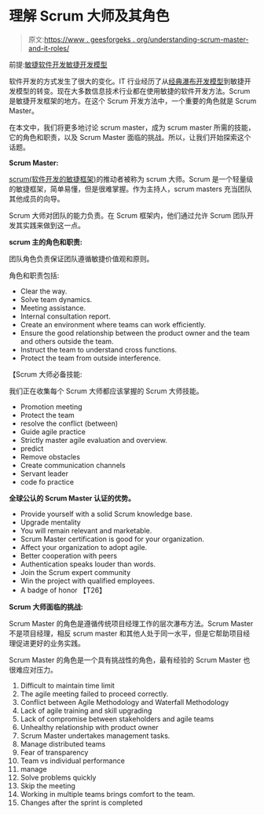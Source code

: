 # 理解 Scrum 大师及其角色

> 原文:[https://www . geesforgeks . org/understanding-scrum-master-and-it-roles/](https://www.geeksforgeeks.org/understanding-scrum-master-and-its-roles/)

前提:[敏捷软件开发](https://www.geeksforgeeks.org/software-engineering-agile-software-development/)[敏捷开发模型](https://www.geeksforgeeks.org/software-engineering-agile-development-models/)

软件开发的方式发生了很大的变化。IT 行业经历了从[经典瀑布开发模型](https://www.geeksforgeeks.org/software-engineering-classical-waterfall-model/)到敏捷开发模型的转变。现在大多数信息技术行业都在使用敏捷的软件开发方法。Scrum 是敏捷开发框架的地方。在这个 Scrum 开发方法中，一个重要的角色就是 Scrum Master。

在本文中，我们将更多地讨论 scrum master，成为 scrum master 所需的技能，它的角色和职责，以及 Scrum Master 面临的挑战。所以，让我们开始探索这个话题。

**Scrum Master:**

[scrum(软件开发的敏捷框架)](https://www.geeksforgeeks.org/scrum-software-development/)的推动者被称为 scrum 大师。Scrum 是一个轻量级的敏捷框架，简单易懂，但是很难掌握。作为主持人，scrum masters 充当团队其他成员的向导。

Scrum 大师对团队的能力负责。在 Scrum 框架内，他们通过允许 Scrum 团队开发其实践来做到这一点。

**scrum 主的角色和职责:**

团队角色负责保证团队遵循敏捷价值观和原则。

角色和职责包括:

*   Clear the way.
*   Solve team dynamics.
*   Meeting assistance.
*   Internal consultation report.
*   Create an environment where teams can work efficiently.
*   Ensure the good relationship between the product owner and the team and others outside the team.
*   Instruct the team to understand cross functions.
*   Protect the team from outside interference.

【Scrum 大师必备技能:

我们正在收集每个 Scrum 大师都应该掌握的 Scrum 大师技能。

*   Promotion meeting
*   Protect the team
*   resolve the conflict (between)
*   Guide agile practice
*   Strictly master agile evaluation and overview.
*   predict
*   Remove obstacles
*   Create communication channels
*   Servant leader
*   code fo practice

**全球公认的 Scrum Master 认证的优势。**

*   Provide yourself with a solid Scrum knowledge base.
*   Upgrade mentality
*   You will remain relevant and marketable.
*   Scrum Master certification is good for your organization.
*   Affect your organization to adopt agile.
*   Better cooperation with peers
*   Authentication speaks louder than words.
*   Join the Scrum expert community
*   Win the project with qualified employees.
*   A badge of honor 【T26】

**Scrum 大师面临的挑战:**

Scrum Master 的角色是遵循传统项目经理工作的层次瀑布方法。Scrum Master 不是项目经理，相反 scrum master 和其他人处于同一水平，但是它帮助项目经理促进更好的业务实践。

Scrum Master 的角色是一个具有挑战性的角色，最有经验的 Scrum Master 也很难应对压力。

1.  Difficult to maintain time limit
2.  The agile meeting failed to proceed correctly.
3.  Conflict between Agile Methodology and Waterfall Methodology
4.  Lack of agile training and skill upgrading
5.  Lack of compromise between stakeholders and agile teams
6.  Unhealthy relationship with product owner
7.  Scrum Master undertakes management tasks.
8.  Manage distributed teams
9.  Fear of transparency
10.  Team vs individual performance
11.  manage
12.  Solve problems quickly
13.  Skip the meeting
14.  Working in multiple teams brings comfort to the team.
15.  Changes after the sprint is completed
